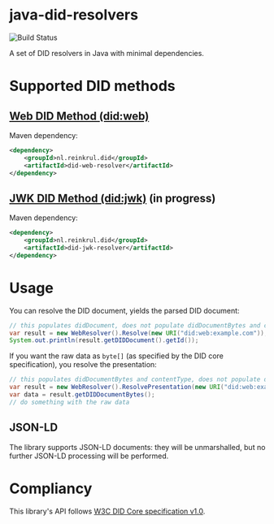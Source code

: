 # java-did-resolvers

![Build Status](https://github.com/reinkrul/java-did-resolvers/actions/workflows/maven.yml/badge.svg)

A set of DID resolvers in Java with minimal dependencies.

# Supported DID methods

## [Web DID Method (did:web)](https://w3c-ccg.github.io/did-method-web/)

Maven dependency:
```xml
<dependency>
    <groupId>nl.reinkrul.did</groupId>
    <artifactId>did-web-resolver</artifactId>
</dependency>
```

## [JWK DID Method (did:jwk)](https://github.com/quartzjer/did-jwk/blob/main/spec.md) (in progress)

Maven dependency:
```xml
<dependency>
    <groupId>nl.reinkrul.did</groupId>
    <artifactId>did-jwk-resolver</artifactId>
</dependency>
```

# Usage

You can resolve the DID document, yields the parsed DID document:

```java
// this populates didDocument, does not populate didDocumentBytes and contentType
var result = new WebResolver().Resolve(new URI("did:web:example.com"));
System.out.println(result.getDIDDocument().getId());
```

If you want the raw data as `byte[]` (as specified by the DID core specification), you resolve the presentation:

```java
// this populates didDocumentBytes and contentType, does not populate didDocument
var result = new WebResolver().ResolvePresentation(new URI("did:web:example.com"));
var data = result.getDIDDocumentBytes();
// do something with the raw data
```

## JSON-LD

The library supports JSON-LD documents: they will be unmarshalled, but no further JSON-LD processing will be performed. 

# Compliancy

This library's API follows [W3C DID Core specification v1.0](https://www.w3.org/TR/2022/REC-did-core-20220719/). 